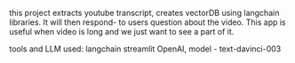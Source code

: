 this project extracts youtube transcript, creates vectorDB using langchain libraries. It will then respond-
to users question about the video. This app is useful when video is long and we just want to see a part of it.

tools and LLM used:
langchain
streamlit
OpenAI, model - text-davinci-003
